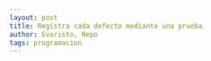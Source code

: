 ```yaml
---
layout: post
title: Registra cada defecto mediante una prueba
author: Evaristo, Nepo
tags: programacion
---
```

